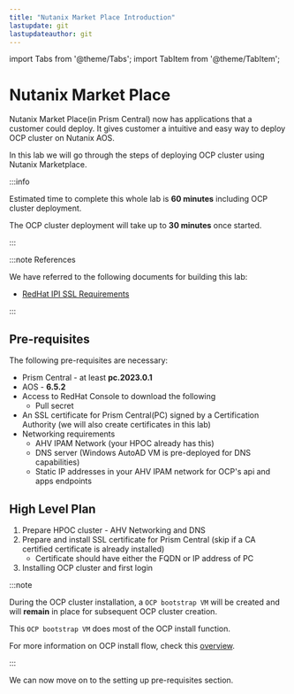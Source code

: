 ```yaml
---
title: "Nutanix Market Place Introduction"
lastupdate: git
lastupdateauthor: git
---
```


import Tabs from '@theme/Tabs';
import TabItem from '@theme/TabItem';

# Nutanix Market Place

Nutanix Market Place(in Prism Central) now has applications that a customer could deploy. It gives customer a intuitive and easy way to deploy OCP cluster on Nutanix AOS.

In this lab we will go through the steps of deploying OCP cluster using Nutanix Marketplace.

:::info

Estimated time to complete this whole lab is **60 minutes** including OCP cluster deployment.

The OCP cluster deployment will take up to **30 minutes** once started. 

:::

:::note References

We have referred to the following documents for building this lab:
- [RedHat IPI SSL Requirements](https://opendocs.nutanix.com/openshift/install/ipi/)

:::

## Pre-requisites

The following pre-requisites are necessary:

- Prism Central - at least **pc.2023.0.1**
- AOS - **6.5.2**
- Access to RedHat Console to download the following    
  - Pull secret
- An SSL certificate for Prism Central(PC) signed by a Certification Authority (we will also create certificates in this lab)
- Networking requirements
  - AHV IPAM Network (your HPOC already has this)
  - DNS server (Windows AutoAD VM is pre-deployed for DNS capabilities)
  - Static IP addresses in your AHV IPAM network for OCP's api and apps endpoints 

## High Level Plan

1. Prepare HPOC cluster - AHV Networking and DNS
2. Prepare and install SSL certificate for Prism Central (skip if a CA certified certificate is already installed)
   - Certificate should have either the FQDN or IP address of PC
3. Installing OCP cluster and first login

:::note

During the OCP cluster installation, a ``OCP bootstrap VM`` will be created and will **remain** in place for subsequent OCP cluster creation.

This ``OCP bootstrap VM`` does most of the OCP install function. 

For more information on OCP install flow, check this [overview](https://docs.openshift.com/container-platform/4.10/installing/index.html#supported-platforms-for-openshift-clusters_ocp-installation-overview).

:::

We can now move on to the setting up pre-requisites section.